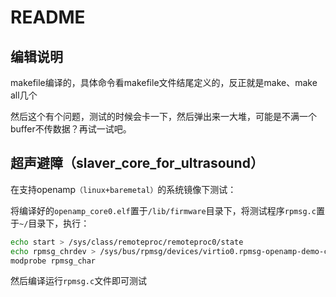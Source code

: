 # README

## 编辑说明

makefile编译的，具体命令看makefile文件结尾定义的，反正就是make、make all几个

然后这个有个问题，测试的时候会卡一下，然后弹出来一大堆，可能是不满一个buffer不传数据？再试一试吧。

## 超声避障（slaver_core_for_ultrasound）

在支持openamp`（linux+baremetal）`的系统镜像下测试：

将编译好的`openamp_core0.elf`置于`/lib/firmware`目录下，将测试程序`rpmsg.c`置于`~/`目录下，执行：

```bash
echo start > /sys/class/remoteproc/remoteproc0/state
echo rpmsg_chrdev > /sys/bus/rpmsg/devices/virtio0.rpmsg-openamp-demo-channel.-1.0/driver_override
modprobe rpmsg_char
```

然后编译运行`rpmsg.c`文件即可测试